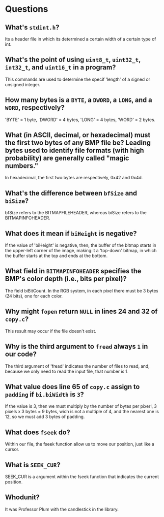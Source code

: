 # Questions

## What's `stdint.h`?

Its a header file in which its determined a certain width of a certain type of int.

## What's the point of using `uint8_t`, `uint32_t`, `int32_t`, and `uint16_t` in a program?

This commands are used to determine the specif 'length' of a signed or unsigned integer.

## How many bytes is a `BYTE`, a `DWORD`, a `LONG`, and a `WORD`, respectively?

'BYTE' = 1 byte, 'DWORD' = 4 bytes, 'LONG' = 4 bytes, 'WORD' = 2 bytes.

## What (in ASCII, decimal, or hexadecimal) must the first two bytes of any BMP file be? Leading bytes used to identify file formats (with high probability) are generally called "magic numbers."

In hexadecimal, the first two bytes are respectively, 0x42 and 0x4d.

## What's the difference between `bfSize` and `biSize`?

bfSize refers to the BITMAPFILEHEADER, whereas biSize refers to the BITMAPINFOHEADER.

## What does it mean if `biHeight` is negative?

If the value of 'biHeight' is negative, then, the buffer of the bitmap starts in the upper-left corner of the image, making it a 'top-down' bitmap, in which the buffer starts at the top and ends at the bottom.

## What field in `BITMAPINFOHEADER` specifies the BMP's color depth (i.e., bits per pixel)?

The field biBitCount. In the RGB system, in each pixel there must be 3 bytes (24 bits), one for each color.

## Why might `fopen` return `NULL` in lines 24 and 32 of `copy.c`?

This result may occur if the file doesn't exist.

## Why is the third argument to `fread` always `1` in our code?

The third argument of 'fread' indicates the number of files to read, and, because we only need to read the input file, that number is 1.

## What value does line 65 of `copy.c` assign to `padding` if `bi.biWidth` is `3`?

If the value is 3, then we must multiply by the number of bytes per pixerl, 3 pixels x 3 bytes = 9 bytes, wich is not a multiple of 4, and the nearest one is 12, so we must add 3 bytes of padding.

## What does `fseek` do?

Within our file, the fseek function allow us to move our position, just like a cursor.

## What is `SEEK_CUR`?

SEEK_CUR is a argument within the fseek function that indicates the current position.

## Whodunit?

It was Professor Plum with the candlestick in the library.
